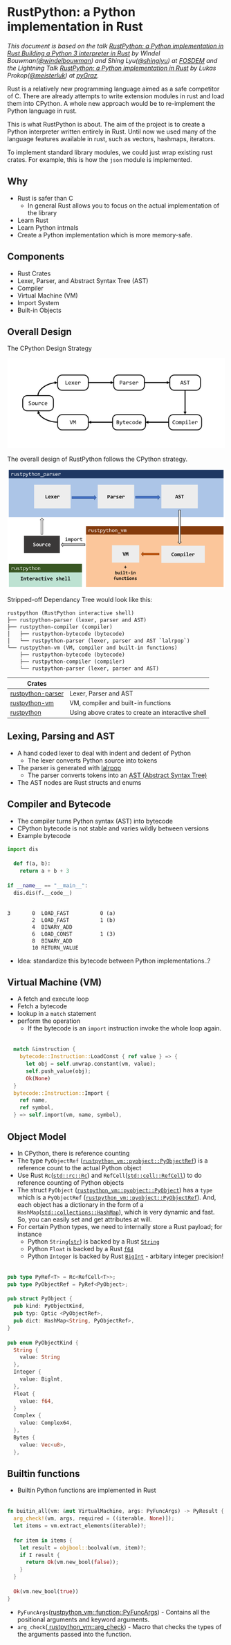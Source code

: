 # RustPython: a Python implementation in Rust

_This document is based on the talk [RustPython: a Python implementation in Rust Building a Python 3 interpreter in Rust](https://www.youtube.com/watch?v=nJDY9ASuiLc) by Windel Bouwman([@windelbouwman](https://github.com/windelbouwman)) and Shing Lyu([@shinglyu](https://github.com/shinglyu)) at [FOSDEM](https://fosdem.org) and the Lightning Talk [RustPython: a Python implementation in Rust](http://lukas-prokop.at/talks/pygraz-rustpython) by Lukas Prokop([@meisterluk](https://github.com/meisterluk)) at [pyGraz](https://pygraz.org/)._

Rust is a relatively new programming language aimed as a safe competitor of C.
There are already attempts to write extension modules in rust and load them into CPython. A whole new approach would be to re-implement the Python language in rust.

This is what RustPython is about. The aim of the project is to create a Python interpreter written entirely in Rust. Until now we used many of the language features available in rust, such as vectors, hashmaps, iterators.

To implement standard library modules, we could just wrap existing rust crates. For example, this is how the `json` module is implemented.

## Why

- Rust is safer than C
  - In general Rust allows you to focus on the actual implementation of the library
- Learn Rust
- Learn Python intrnals
- Create a Python implementation which is more memory-safe.

## Components

- Rust Crates
- Lexer, Parser, and Abstract Syntax Tree (AST)
- Compiler
- Virtual Machine (VM)
- Import System
- Built-in Objects

## Overall Design

The CPython Design Strategy

![CPython](/img/overall_design.png)

The overall design of RustPython follows the CPython strategy.

![RustPython](/img/rustpython.png)

Stripped-off Dependancy Tree would look like this:

    rustpython (RustPython interactive shell)
    ├── rustpython-parser (lexer, parser and AST)
    ├── rustpython-compiler (compiler)
    │   ├── rustpython-bytecode (bytecode)
    │   └── rustpython-parser (lexer, parser and AST `lalrpop`)
    └── rustpython-vm (VM, compiler and built-in functions)
        ├── rustpython-bytecode (bytecode)
        ├── rustpython-compiler (compiler)
        └── rustpython-parser (lexer, parser and AST)

| Crates                                                   |                                                   |
| -------------------------------------------------------- | ------------------------------------------------- |
| [rustpython-parser](https://crates.io/crates/rustpython) | Lexer, Parser and AST                             |
| [rustpython-vm](https://crates.io/crates/rustpython-vm)  | VM, compiler and built-in functions               |
| [rustpython](https://crates.io/crates/rustpython)        | Using above crates to create an interactive shell |

## Lexing, Parsing and AST

- A hand coded lexer to deal with indent and dedent of Python
  - The lexer converts Python source into tokens
- The parser is generated with [lalrpop](https://github.com/lalrpop/lalrpop)
  - The parser converts tokens into an [AST (Abstract Syntax Tree)](https://en.wikipedia.org/wiki/Abstract_syntax_tree)
- The AST nodes are Rust structs and enums

## Compiler and Bytecode

- The compiler turns Python syntax (AST) into bytecode
- CPython bytecode is not stable and varies wildly between versions
- Example bytecode

```python
import dis

  def f(a, b):
    return a + b + 3

if __name__ == "__main__":
  dis.dis(f.__code__)
```

```

3       0  LOAD_FAST          0 (a)
        2  LOAD_FAST          1 (b)
        4  BINARY_ADD
        6  LOAD_CONST         1 (3)
        8  BINARY_ADD
        10 RETURN_VALUE

```

- Idea: standardize this bytecode between Python implementations..?

## Virtual Machine (VM)

- A fetch and execute loop
- Fetch a bytecode
- lookup in a `match` statement
- perform the operation
  - If the bytecode is an `import` instruction invoke the whole loop again.

```rust

  match &instruction {
    bytecode::Instruction::LoadConst { ref value } => {
      let obj = self.unwrap.constant(vm, value);
      self.push_value(obj);
      Ok(None)
  }
  bytecode::Instruction::Import {
    ref name,
    ref symbol,
  } => self.import(vm, name, symbol),

```

## Object Model

- In CPython, there is reference counting
- The type `PyObjectRef` ([`rustpython_vm::pyobject::PyObjectRef`](https://rustpython.github.io/website/rustpython_vm/pyobject/type.PyObjectRef.html)) is a reference count to the actual Python object
- Use Rust `Rc`([`std::rc::Rc`](https://doc.rust-lang.org/std/rc/struct.Rc.html)) and `RefCell`([`std::cell::RefCell`](https://doc.rust-lang.org/std/cell/struct.RefCell.html)) to do reference counting of Python objects
- The struct `PyObject` ([`rustpython_vm::pyobject::PyObject`](https://rustpython.github.io/website/rustpython_vm/pyobject/struct.PyObject.html)) has a `type` which is a `PyObjectRef` ([`rustpython_vm::pyobject::PyObjectRef`](https://rustpython.github.io/website/rustpython_vm/pyobject/type.PyObjectRef.html)). And, each object has a dictionary in the form of a `HashMap`([`std::collections::HashMap`](https://doc.rust-lang.org/std/collections/struct.HashMap.html)), which is very dynamic and fast. So, you can easily set and get attributes at will.
- For certain Python types, we need to internally store a Rust payload; for instance
  - Python `String`([`str`](https://docs.python.org/3/library/stdtypes.html#text-sequence-type-str)) is backed by a Rust [`String`](https://doc.rust-lang.org/std/string/struct.String.html)
  - Python `Float` is backed by a Rust [`f64`](https://doc.rust-lang.org/std/primitive.f64.html)
  - Python `Integer` is backed by Rust [`BigInt`](https://crates.io/crates/num-bigint) - arbitary integer precision!

```rust

pub type PyRef<T> = Rc<RefCell<T>>;
pub type PyObjectRef = PyRef<PyObject>;

pub struct PyObject {
  pub kind: PyObjectKind,
  pub typ: Optic <PyObjectRef>,
  pub dict: HashMap<String, PyObjectRef>,
}

pub enum PyObjectKind {
  String {
    value: String
  },
  Integer {
    value: Biglnt,
  },
  Float {
    value: f64,
  }
  Complex {
    value: Complex64,
  },
  Bytes {
    value: Vec<u8>,
  },

```

## Builtin functions

- Builtin Python functions are implemented in Rust

```rust

fn buitin_all(vm: &mut VirtualMachine, args: PyFuncArgs) -> PyResult {
  arg_check!(vm, args, required = ((iterable, None)]);
  let items = vm.extract_elements(iterable)?;

  for item in items {
    let result = objbool::boolval(vm, item)?;
    if I result {
      return Ok(vm.new_bool(false));
    }
  }

  Ok(vm.new_bool(true))
}

```

- `PyFuncArgs`([rustpython_vm::function::PyFuncArgs](https://rustpython.github.io/website/rustpython_vm/function/struct.PyFuncArgs.html)) - Contains all the positional arguments and keyword arguments.
- `arg_check`([ rustpython_vm::arg_check](https://rustpython.github.io/website/rustpython_vm/macro.arg_check.html)) - Macro that checks the types of the arguments passed into the function.
